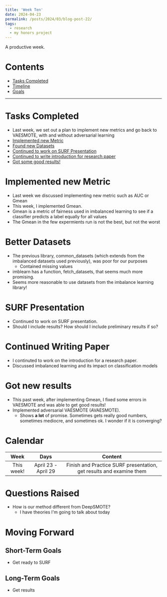 ```yaml
---
title: 'Week Ten'
date: 2024-04-23
permalink: /posts/2024/03/blog-post-22/
tags:
  - research
  - my honors project
---
```


A productive week. 

# Contents

- [Tasks Completed](#tasks)
- [Timeline](#calendar)
- [Goals](#moving)


---


<a name="tasks"></a>
# Tasks Completed 
- Last week, we set out a plan to implement new metrics and go back to VAESMOTE, with and without adversarial learning
- [Implemented new Metric](#metric)
- [Found new Datasets](#datasets)
- [Continued to work on SURF Presentation](#surf)
- [Continued to write introduction for research paper](#paper)
- [Got some good results!](#results)

<a name="metric"></a>
# Implemented new Metric
- Last week we discussed implementing new metric such as AUC or Gmean
- This week, I implemented Gmean.
- Gmean is a metric of fairness used in imbalanced learning to see if a classifier predicts a label equally for all values
- The Gmean in the few expermients run is not the best, but not the worst

<a name="datasets"></a>
# Better Datasets
- The previous library, common_datasets (which extends from the imbalanced datasets used previously), was poor for our purposes
  - Contained missing values
- imblearn has a function, fetch_datasets, that seems much more promising.
- Seems more reasonable to use datasets from the imbalance learning library!

# SURF Presentation
- Continued to work on SURF presentation.
- Should I include results? How should I include preliminary results if so?

<a name="paper"></a>
# Continued Writing Paper
- I continuted to work on the introduction for a research paper.
- Discussed imbalanced learning and its impact on classification models

<a name="results"></a>
# Got new results
- This past week, after implementing Gmean, I fixed some errors in VAESMOTE and was able to get good results!
- Implemented adversarial VAESMOTE (AVAESMOTE).
  - Shows **a lot** of promise. Sometimes gets really good numbers, sometimes mediocre, and sometimes ok. I wonder if it is converging?


<a name="calendar"></a>
# Calendar

| Week | Days    | Content    | 
| :---:   | :---: | :---: |
| This week! | April 23 - April 29 | Finish and Practice SURF presentation, get results and examine them |


<a name="questions"></a>
# Questions Raised
- How is our method different from DeepSMOTE?
  - I have theories I'm going to talk about today
  
<a name="moving"></a>
# Moving Forward

## Short-Term Goals
- Get ready to SURF

## Long-Term Goals
- Get results
